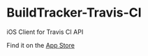 # BuildTracker-Travis-CI
iOS Client for Travis CI API

Find it on the [App Store](https://apps.apple.com/us/app/build-tracker-travis-ci/id1506094396)

